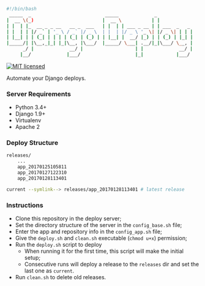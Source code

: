 ```sh
#!/bin/bash
 _____  _                           _____             _
|  __ \(_)                         |  __ \           | |
| |  | |_  __ _ _ __   __ _  ___   | |  | | ___ _ __ | | ___  _   _
| |  | | |/ _` | '_ \ / _` |/ _ \  | |  | |/ _ \ '_ \| |/ _ \| | | |
| |__| | | (_| | | | | (_| | (_) | | |__| |  __/ |_) | | (_) | |_| |
|_____/| |\__,_|_| |_|\__, |\___/  |_____/ \___| .__/|_|\___/ \__, |
      _/ |             __/ |                   | |             __/ |
     |__/             |___/                    |_|            |___/

```
[![MIT licensed](https://img.shields.io/badge/license-MIT-blue.svg)](https://raw.githubusercontent.com/hyperium/hyper/master/LICENSE)

Automate your Django deploys.

### Server Requirements

* Python 3.4+
* Django 1.9+
* Virtualenv
* Apache 2

### Deploy Structure

```sh
releases/
	...
	app_20170125105811
	app_20170127122310
	app_20170128113401

current --symlink--> releases/app_20170128113401 # latest release
```

### Instructions

* Clone this repository in the deploy server;
* Set the directory structure of the server in the `config_base.sh` file;
* Enter the app and repository info in the `config_app.sh` file;
* Give the `deploy.sh` and `clean.sh` executable (`chmod u+x`) permission;
* Run the `deploy.sh` script to deploy
	* When running it for the first time, this script will make the initial setup;
	* Consecutive runs will deploy a release to the `releases` dir and set the last one as `current`.
* Run `clean.sh` to delete old releases.
